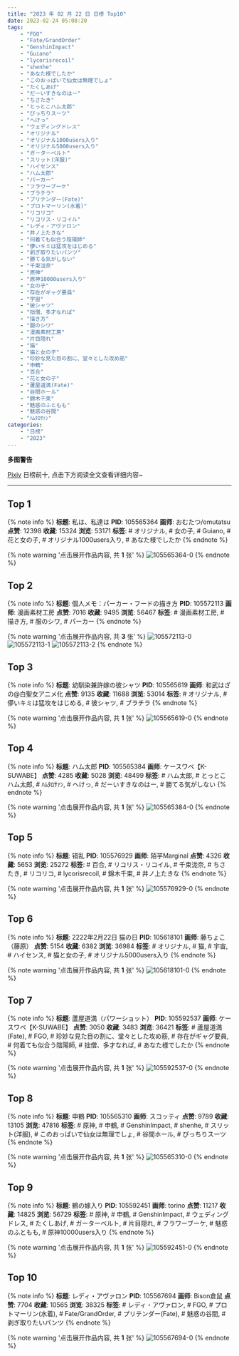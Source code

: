 ```yaml
---
title: "2023 年 02 月 22 日 日榜 Top10"
date: 2023-02-24 05:08:20
tags:
    - "FGO"
    - "Fate/GrandOrder"
    - "GenshinImpact"
    - "Guiano"
    - "lycorisrecoil"
    - "shenhe"
    - "あなた様でしたか"
    - "このおっぱいで仙女は無理でしょ"
    - "たくしあげ"
    - "だーいすきなのはー"
    - "ちさたき"
    - "とっとこハム太郎"
    - "ぴっちりスーツ"
    - "へけっ"
    - "ウェディングドレス"
    - "オリジナル"
    - "オリジナル1000users入り"
    - "オリジナル5000users入り"
    - "ガーターベルト"
    - "スリット(洋服)"
    - "ハイセンス"
    - "ハム太郎"
    - "パーカー"
    - "フラワーブーケ"
    - "ブラチラ"
    - "プリテンダー(Fate)"
    - "プロトマーリン(水着)"
    - "リコリコ"
    - "リコリス・リコイル"
    - "レディ・アヴァロン"
    - "井ノ上たきな"
    - "何着ても似合う陰陽師"
    - "儚いキミは猛攻をはじめる"
    - "剥ぎ取りたいパンツ"
    - "勝てる気がしない"
    - "千束泷奈"
    - "原神"
    - "原神10000users入り"
    - "女の子"
    - "存在がギャグ要員"
    - "宇宙"
    - "彼シャツ"
    - "拙僧、多才なれば"
    - "描き方"
    - "服のシワ"
    - "漫画素材工房"
    - "片目隠れ"
    - "猫"
    - "猫と女の子"
    - "珍妙な見た目の割に、堂々とした攻め筋"
    - "申鶴"
    - "百合"
    - "花と女の子"
    - "蘆屋道満(Fate)"
    - "谷間ホール"
    - "錦木千束"
    - "魅惑のふともも"
    - "魅惑の谷間"
    - "ﾊﾑﾀﾛｻｧﾝ"
categories:
    - "日榜"
    - "2023"
---
```


<i class="fa fa-triangle-exclamation"></i>**多图警告**<i class="fa fa-triangle-exclamation"></i>

[Pixiv](https://www.pixiv.net/) 日榜前十, 点击下方阅读全文查看详细内容~

<!-- more -->

---

## Top 1

{% note info %}
**标题**: 私は、私達は
**PID**: 105565364 **画师**: おむたつ/omutatsu
**点赞**: 12398 **收藏**: 15324 **浏览**: 53171
**标签**: # オリジナル, # 女の子, # Guiano, # 花と女の子, # オリジナル1000users入り, # あなた様でしたか
{% endnote %}

{% note warning '点击展开作品内容, 共 **1** 张' %}
![105565364-0](https://i.pixiv.re/img-original/img/2023/02/21/00/00/53/105565364_p0.png)
{% endnote %}

## Top 2

{% note info %}
**标题**: 個人メモ：パーカー・フードの描き方
**PID**: 105572113 **画师**: 漫画素材工房
**点赞**: 7016 **收藏**: 9495 **浏览**: 56467
**标签**: # 漫画素材工房, # 描き方, # 服のシワ, # パーカー
{% endnote %}

{% note warning '点击展开作品内容, 共 **3** 张' %}
![105572113-0](https://i.pixiv.re/img-original/img/2023/02/21/07/00/09/105572113_p0.jpg)
![105572113-1](https://i.pixiv.re/img-original/img/2023/02/21/07/00/09/105572113_p1.jpg)
![105572113-2](https://i.pixiv.re/img-original/img/2023/02/21/07/00/09/105572113_p2.jpg)
{% endnote %}

## Top 3

{% note info %}
**标题**: 幼馴染兼許嫁の彼シャツ
**PID**: 105565619 **画师**: 和武はざの@白聖女アニメ化
**点赞**: 9135 **收藏**: 11688 **浏览**: 53014
**标签**: # オリジナル, # 儚いキミは猛攻をはじめる, # 彼シャツ, # ブラチラ
{% endnote %}

{% note warning '点击展开作品内容, 共 **1** 张' %}
![105565619-0](https://i.pixiv.re/img-original/img/2023/02/21/00/03/34/105565619_p0.jpg)
{% endnote %}

## Top 4

{% note info %}
**标题**: ハム太郎
**PID**: 105565384 **画师**: ケースワベ【K-SUWABE】
**点赞**: 4285 **收藏**: 5028 **浏览**: 48499
**标签**: # ハム太郎, # とっとこハム太郎, # ﾊﾑﾀﾛｻｧﾝ, # へけっ, # だーいすきなのはー, # 勝てる気がしない
{% endnote %}

{% note warning '点击展开作品内容, 共 **1** 张' %}
![105565384-0](https://i.pixiv.re/img-original/img/2023/02/21/00/00/59/105565384_p0.jpg)
{% endnote %}

## Top 5

{% note info %}
**标题**: 错乱
**PID**: 105576929 **画师**: 陌芋Marginal
**点赞**: 4326 **收藏**: 5653 **浏览**: 25272
**标签**: # 百合, # リコリス・リコイル, # 千束泷奈, # ちさたき, # リコリコ, # lycorisrecoil, # 錦木千束, # 井ノ上たきな
{% endnote %}

{% note warning '点击展开作品内容, 共 **1** 张' %}
![105576929-0](https://i.pixiv.re/img-original/img/2023/02/21/13/09/26/105576929_p0.jpg)
{% endnote %}

## Top 6

{% note info %}
**标题**: 2222年2月22日 猫の日
**PID**: 105618101 **画师**: 藤ちょこ（藤原）
**点赞**: 5154 **收藏**: 6382 **浏览**: 36984
**标签**: # オリジナル, # 猫, # 宇宙, # ハイセンス, # 猫と女の子, # オリジナル5000users入り
{% endnote %}

{% note warning '点击展开作品内容, 共 **1** 张' %}
![105618101-0](https://i.pixiv.re/img-original/img/2023/02/22/22/22/58/105618101_p0.png)
{% endnote %}

## Top 7

{% note info %}
**标题**: 蘆屋道満（パワーショット）
**PID**: 105592537 **画师**: ケースワベ【K-SUWABE】
**点赞**: 3050 **收藏**: 3483 **浏览**: 36421
**标签**: # 蘆屋道満(Fate), # FGO, # 珍妙な見た目の割に、堂々とした攻め筋, # 存在がギャグ要員, # 何着ても似合う陰陽師, # 拙僧、多才なれば, # あなた様でしたか
{% endnote %}

{% note warning '点击展开作品内容, 共 **1** 张' %}
![105592537-0](https://i.pixiv.re/img-original/img/2023/02/22/00/01/16/105592537_p0.jpg)
{% endnote %}

## Top 8

{% note info %}
**标题**: 申鶴
**PID**: 105565310 **画师**: スコッティ
**点赞**: 9789 **收藏**: 13105 **浏览**: 47816
**标签**: # 原神, # 申鶴, # GenshinImpact, # shenhe, # スリット(洋服), # このおっぱいで仙女は無理でしょ, # 谷間ホール, # ぴっちりスーツ
{% endnote %}

{% note warning '点击展开作品内容, 共 **1** 张' %}
![105565310-0](https://i.pixiv.re/img-original/img/2023/02/21/00/00/31/105565310_p0.jpg)
{% endnote %}

## Top 9

{% note info %}
**标题**: 鶴の嫁入り
**PID**: 105592451 **画师**: torino
**点赞**: 11217 **收藏**: 14825 **浏览**: 56729
**标签**: # 原神, # 申鶴, # GenshinImpact, # ウェディングドレス, # たくしあげ, # ガーターベルト, # 片目隠れ, # フラワーブーケ, # 魅惑のふともも, # 原神10000users入り
{% endnote %}

{% note warning '点击展开作品内容, 共 **1** 张' %}
![105592451-0](https://i.pixiv.re/img-original/img/2023/02/22/00/00/47/105592451_p0.jpg)
{% endnote %}

## Top 10

{% note info %}
**标题**: レディ・アヴァロン
**PID**: 105567694 **画师**: Bison倉鼠
**点赞**: 7704 **收藏**: 10565 **浏览**: 38325
**标签**: # レディ・アヴァロン, # FGO, # プロトマーリン(水着), # Fate/GrandOrder, # プリテンダー(Fate), # 魅惑の谷間, # 剥ぎ取りたいパンツ
{% endnote %}

{% note warning '点击展开作品内容, 共 **1** 张' %}
![105567694-0](https://i.pixiv.re/img-original/img/2023/02/21/01/14/31/105567694_p0.jpg)
{% endnote %}
